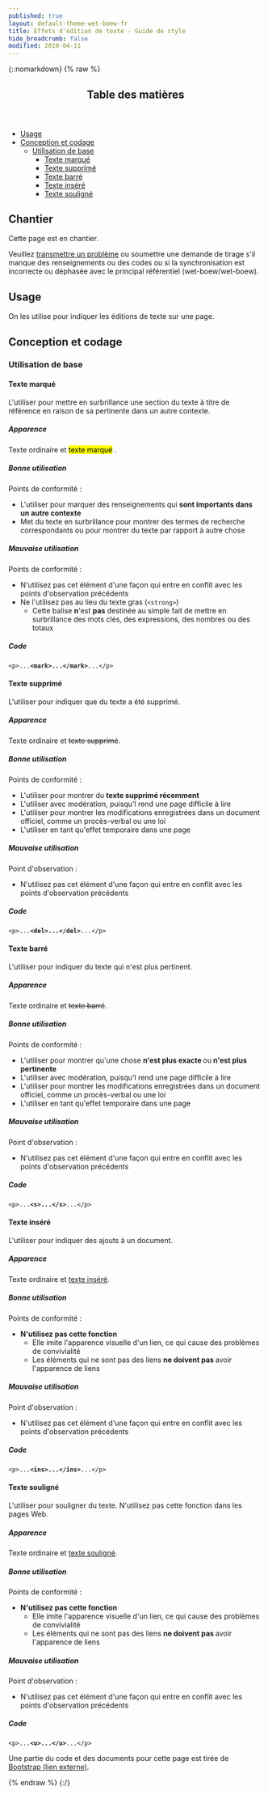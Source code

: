 ```yaml
---
published: true
layout: default-theme-wet-boew-fr
title: Effets d'édition de texte - Guide de style
hide_breadcrumb: false
modified: 2019-04-11
---
```

{::nomarkdown}
{% raw %}
  <span class="wb-prettify all-pre"></span>
  <div class="row">
    <nav role="navigation" class="col-md-8">
      <div class="panel panel-default">
        <header class="panel-heading">
          <h2 class="panel-title">Table des matières</h2>
        </header>
        <div class="panel-body">
          <ul>
            <li><a href="#purpose">Usage</a></li>
            <li> <a href="#design">Conception et codage</a>
              <ul>
                <li> <a href="#basic">Utilisation de base</a>
                  <ul>
                    <li><a href="#marked">Texte marqué</a></li>
                    <li> <a href="#deleted">Texte supprimé</a> </li>
                    <li><a href="#strikethrough">Texte barré</a></li>
                    <li><a href="#inserted">Texte inséré</a></li>
                    <li><a href="#underlined">Texte souligné</a></li>
                  </ul>
                </li>
              </ul>
            </li>
          </ul>
        </div>
      </div>
    </nav>
    <section class="col-md-4">
      <div class="panel panel-warning">
        <div class="panel-body">
          <h2 class="mrgn-tp-0 h4 text-warning"><span class="fa fa-exclamation-triangle"></span> Chantier</h2>
          <p>Cette page est en chantier.</p>
          <p>Veuillez <a href="https://github.com/wet-boew/wet-boew-styleguide/issues/new">transmettre un problème</a> ou soumettre une demande de tirage s'il manque des renseignements ou des codes ou si la synchronisation est incorrecte ou déphasée avec le principal référentiel (wet-boew/wet-boew).</p>
        </div>
      </div>
    </section>
  </div>
  <h2 id="purpose"><span class="fa-stack"><span class="fa fa-circle fa-stack-2x"></span><span class="fa fa-info fa-stack-1x fa-inverse"></span></span> Usage</h2>
  <p>On les utilise pour indiquer les éditions de texte sur une page.</p>
  <h2 id="design"><span class="fa-stack"><span class="fa fa-circle fa-stack-2x"></span><span class="fa fa-paint-brush fa-stack-1x fa-inverse"></span></span> Conception et codage</h2>
  <h3 id="basic">Utilisation de base</h3>
  <h4 id="marked"><span class="fa-stack"><span class="fa fa-circle fa-stack-2x"></span><span class="fa fa-pencil-square-o fa-stack-1x fa-inverse"></span></span> Texte marqué</h4>
  <p>L'utiliser pour mettre en surbrillance une section du texte à titre de référence en raison de sa pertinente dans un autre contexte.</p>
  <div class="row">
    <div class="col-md-4">
      <div class="panel panel-default">
        <div class="panel-body">
          <h5 class="mrgn-tp-0">Apparence</h5>
          <p>Texte ordinaire et
            <mark>texte marqué</mark>
            .</p>
        </div>
      </div>
    </div>
    <div class="col-md-4">
      <h5 class="mrgn-tp-0 text-success"><span class="glyphicon glyphicon-ok-circle"></span> Bonne utilisation</h5>
      <p><span class="nowrap">Points de conformité&nbsp;:</span></p>
      <ul>
        <li>L'utiliser pour marquer des renseignements qui  <strong>sont importants dans un autre contexte</strong></li>
        <li>Met du texte en surbrillance pour montrer des termes de recherche correspondants ou pour montrer du texte par rapport à autre chose</li>
      </ul>
      <h5 class="mrgn-tp-0 text-danger"><span class="glyphicon glyphicon-remove-circle"></span> Mauvaise utilisation</h5>
      <p><span class="nowrap">Points de conformité&nbsp;:</span></p>
      <ul>
        <li>N'utilisez pas cet élément d'une façon qui entre en conflit avec <span class="nowrap">les points</span>  d'observation  <span class="nowrap">précédents</span></li>
        <li>Ne l'utilisez pas au lieu du texte gras  (<code>&lt;strong&gt;</code>)
          <ul>
            <li>Cette balise <strong>n</strong>'est <strong>pas</strong> destinée au simple fait de mettre en surbrillance des mots clés, des expressions, des nombres ou des totaux</li>
          </ul>
        </li>
      </ul>
    </div>
    <div class="col-md-4">
      <h5 class="mrgn-tp-0">Code</h5>
      <pre><code>&lt;p&gt;...<strong>&lt;mark&gt;...&lt;/mark&gt;</strong>...&lt;/p&gt;</code></pre>
    </div>
  </div>
  <h4 id="deleted"><span class="fa-stack"><span class="fa fa-circle fa-stack-2x"></span><span class="fa fa-trash fa-stack-1x fa-inverse"></span></span> Texte supprimé</h4>
  <p>L'utiliser pour indiquer que du texte a été supprimé.</p>
  <div class="row">
    <div class="col-md-4">
      <div class="panel panel-default">
        <div class="panel-body">
          <h5 class="mrgn-tp-0">Apparence</h5>
          <p>Texte ordinaire et <del>texte supprimé</del>.</p>
        </div>
      </div>
    </div>
    <div class="col-md-4">
      <h5 class="mrgn-tp-0 text-success"><span class="glyphicon glyphicon-ok-circle"></span> Bonne utilisation</h5>
      <p><span class="nowrap">Points de conformité&nbsp;:</span></p>
      <ul>
        <li>L'utiliser pour montrer du <strong>texte supprimé récemment</strong></li>
        <li>L'utiliser avec modération, puisqu'l rend une page difficile à lire</li>
        <li>L'utiliser pour montrer  les modifications enregistrées dans un document officiel, comme un procès-verbal ou une loi</li>
        <li>L'utiliser en tant qu'effet temporaire dans une page</li>
      </ul>
      <h5 class="mrgn-tp-0 text-danger"><span class="glyphicon glyphicon-remove-circle"></span> Mauvaise utilisation</h5>
      <p><span class="nowrap">Point d'observation&nbsp;:</span></p>
      <ul>
        <li>N'utilisez pas cet élément d'une façon qui entre en conflit avec <span class="nowrap">les points</span>  d'observation  <span class="nowrap">précédents</span></li>
      </ul>
    </div>
    <div class="col-md-4">
      <h5 class="mrgn-tp-0">Code</h5>
      <pre><code>&lt;p&gt;...<strong>&lt;del&gt;...&lt;/del&gt;</strong>...&lt;/p&gt;</code></pre>
    </div>
  </div>
  <h4 id="strikethrough"><span class="fa-stack"><span class="fa fa-circle fa-stack-2x"></span><span class="fa fa-strikethrough fa-stack-1x fa-inverse"></span></span> Texte barré</h4>
  <p>L'utiliser pour indiquer du texte qui n'est plus pertinent.</p>
  <div class="row">
    <div class="col-md-4">
      <div class="panel panel-default">
        <div class="panel-body">
          <h5 class="mrgn-tp-0">Apparence</h5>
          <p>Texte ordinaire et <s>texte barré</s>.</p>
        </div>
      </div>
    </div>
    <div class="col-md-4">
      <h5 class="mrgn-tp-0 text-success"><span class="glyphicon glyphicon-ok-circle"></span> Bonne utilisation</h5>
      <p><span class="nowrap">Points de conformité&nbsp;:</span></p>
      <ul>
        <li>L'utiliser pour montrer qu'une chose <strong>n'est plus exacte </strong>ou<strong> n'est plus pertinente</strong></li>
        <li>L'utiliser avec modération, puisqu'l rend une page difficile à lire</li>
        <li>L'utiliser pour montrer les modifications enregistrées dans un document officiel, comme un procès-verbal ou une loi</li>
        <li>L'utiliser en tant qu'effet temporaire dans une page</li>
      </ul>
      <h5 class="mrgn-tp-0 text-danger"><span class="glyphicon glyphicon-remove-circle"></span> Mauvaise utilisation</h5>
      <p><span class="nowrap">Point d'observation&nbsp;:</span></p>
      <ul>
        <li>N'utilisez pas cet élément d'une façon qui entre en conflit avec <span class="nowrap">les points</span>  d'observation  <span class="nowrap">précédents</span></li>
      </ul>
    </div>
    <div class="col-md-4">
      <h5 class="mrgn-tp-0">Code</h5>
      <pre><code>&lt;p&gt;...<strong>&lt;s&gt;...&lt;/s&gt;</strong>...&lt;/p&gt;</code></pre>
    </div>
  </div>
  <h4 id="inserted"><span class="fa-stack"><span class="fa fa-circle fa-stack-2x"></span><span class="fa fa-plus fa-stack-1x fa-inverse"></span></span> Texte inséré</h4>
  <p>L'utiliser pour indiquer des ajouts à un document. </p>
  <div class="row">
    <div class="col-md-4">
      <div class="panel panel-default">
        <div class="panel-body">
          <h5 class="mrgn-tp-0">Apparence</h5>
          <p>Texte ordinaire et <ins>texte inséré</ins>.</p>
        </div>
      </div>
    </div>
    <div class="col-md-4">
      <h5 class="mrgn-tp-0 text-success"><span class="glyphicon glyphicon-ok-circle"></span> Bonne utilisation</h5>
      <p><span class="nowrap">Points de conformité&nbsp;:</span></p>
      <ul>
        <li><strong>N'utilisez pas cette fonction</strong>
          <ul>
            <li>Elle imite l'apparence visuelle d'un lien, ce qui cause des problèmes de convivialité</li>
            <li>Les éléments qui ne sont pas des liens <strong>ne doivent pas </strong>avoir l'apparence de liens</li>
          </ul>
        </li>
      </ul>
      <h5 class="mrgn-tp-0 text-danger"><span class="glyphicon glyphicon-remove-circle"></span> Mauvaise utilisation</h5>
      <p><span class="nowrap">Point d'observation&nbsp;:</span></p>
      <ul>
        <li>N'utilisez pas cet élément d'une façon qui entre en conflit avec <span class="nowrap">les points</span>  d'observation  <span class="nowrap">précédents</span></li>
      </ul>
    </div>
    <div class="col-md-4">
      <h5 class="mrgn-tp-0">Code</h5>
      <pre><code>&lt;p&gt;...<strong>&lt;ins&gt;...&lt;/ins&gt;</strong>...&lt;/p&gt;</code></pre>
    </div>
  </div>
  <h4 id="underlined"><span class="fa-stack"><span class="fa fa-circle fa-stack-2x"></span><span class="fa fa-underline fa-stack-1x fa-inverse"></span></span> Texte souligné</h4>
  <p>L'utiliser pour souligner du texte. N'utilisez pas cette fonction dans les pages Web.</p>
  <div class="row">
    <div class="col-md-4">
      <div class="panel panel-default">
        <div class="panel-body">
          <h5 class="mrgn-tp-0">Apparence</h5>
          <p>Texte ordinaire et  <u>texte souligné</u>.</p>
        </div>
      </div>
    </div>
    <div class="col-md-4">
      <h5 class="mrgn-tp-0 text-success"><span class="glyphicon glyphicon-ok-circle"></span> Bonne utilisation</h5>
      <p><span class="nowrap">Points de conformité&nbsp;:</span></p>
      <ul>
        <li><strong>N'utilisez pas cette fonction</strong>
          <ul>
            <li>Elle imite l'apparence visuelle d'un lien, ce qui cause des problèmes de convivialité</li>
            <li>Les éléments qui ne sont pas des liens <strong>ne doivent pas </strong>avoir l'apparence de liens</li>
          </ul>
        </li>
      </ul>
      <h5 class="mrgn-tp-0 text-danger"><span class="glyphicon glyphicon-remove-circle"></span> Mauvaise utilisation</h5>
      <p><span class="nowrap">Point d'observation&nbsp;:</span></p>
      <ul>
        <li>N'utilisez pas cet élément d'une façon qui entre en conflit avec <span class="nowrap">les points</span>  d'observation  <span class="nowrap">précédents</span></li>
      </ul>
    </div>
    <div class="col-md-4">
      <h5 class="mrgn-tp-0">Code</h5>
      <pre><code>&lt;p&gt;...<strong>&lt;u&gt;...&lt;/u&gt;</strong>...&lt;/p&gt;</code></pre>
    </div>
  </div>
  <p class="mrgn-tp-lg text-muted">Une partie du code et des documents pour cette page est tirée de <a href="http://getbootstrap.com/" >Bootstrap<span  class="wb-inv"> (lien externe)</span></a>.</p>
{% endraw %}
{:/}
